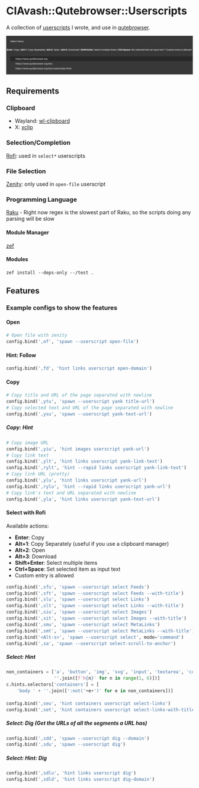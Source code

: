 # CIAvash::Qutebrowser::Userscripts

A collection of [userscripts](https://www.qutebrowser.org/doc/userscripts.html) I wrote, and use in [qutebrowser](https://www.qutebrowser.org).

![qutebrowser userscript dig url](screenshots/qutebrowser-userscript-dig-url.jpg)

## Requirements

### Clipboard

- Wayland: [wl-clipboard](https://github.com/bugaevc/wl-clipboard)
- X: [xclip](https://github.com/astrand/xclip)

### Selection/Completion

[Rofi](https://github.com/davatorium/rofi/): used in `select*` userscripts

### File Selection

[Zenity](https://wiki.gnome.org/Projects/Zenity): only used in `open-file` userscript

### Programming Language

[Raku](https://www.raku-lang.ir/en/) - Right now regex is the slowest part of Raku, so the scripts doing any parsing will be slow

#### Module Manager

[zef](https://github.com/ugexe/zef)

#### Modules

```console
zef install --deps-only --/test .
```

## Features

### Example configs to show the features

#### Open

```python
# Open file with zenity
config.bind(',of', 'spawn --userscript open-file')
```

#### Hint: Follow

```python
config.bind(',fd', 'hint links userscript open-domain')
```

#### Copy

```python
# Copy title and URL of the page separated with newline
config.bind(',ytu', 'spawn --userscript yank title-url')
# Copy selected text and URL of the page separated with newline
config.bind(',ysu', 'spawn --userscript yank-text-url')
```

##### Copy: Hint

```python
# Copy image URL
config.bind(',yiu', 'hint images userscript yank-url')
# Copy link text
config.bind(',ylt', 'hint links userscript yank-link-text')
config.bind(',rylt', 'hint --rapid links userscript yank-link-text')
# Copy link URL (pretty)
config.bind(',ylu', 'hint links userscript yank-url')
config.bind(',rylu', 'hint --rapid links userscript yank-url')
# Copy link's text and URL separated with newline
config.bind(',yla', 'hint links userscript yank-text-url')
```

#### Select with Rofi

Available actions:

- **Enter**: Copy
- **Alt+1**: Copy Separately (useful if you use a clipboard manager)
- **Alt+2**: Open
- **Alt+3**: Download
- **Shift+Enter**: Select multiple items
- **Ctrl+Space**: Set selected item as input text 
- Custom entry is allowed

```python
config.bind(',sfu', 'spawn --userscript select Feeds')
config.bind(',sft', 'spawn --userscript select Feeds --with-title')
config.bind(',slu', 'spawn --userscript select Links')
config.bind(',slt', 'spawn --userscript select Links --with-title')
config.bind(',siu', 'spawn --userscript select Images')
config.bind(',sit', 'spawn --userscript select Images --with-title')
config.bind(',smu', 'spawn --userscript select MetaLinks')
config.bind(',smt', 'spawn --userscript select MetaLinks --with-title')
config.bind('<Alt-s>', 'spawn --userscript select', mode='command')
config.bind(',sa', 'spawn --userscript select-scroll-to-anchor')
```

##### Select: Hint

```python
non_containers = ['a', 'button', 'img', 'svg', 'input', 'textarea', 'code', 'pre',
                  ''.join([f'h{n}' for n in range(1, 6)])]
c.hints.selectors['containers'] = [
    'body ' + ''.join([':not('+e+')' for e in non_containers])]

config.bind(',seu', 'hint containers userscript select-links')
config.bind(',set', 'hint containers userscript select-links-with-title')
```

##### Select: Dig (Get the URLs of all the segments a URL has)

```python
config.bind(',sdd', 'spawn --userscript dig --domain')
config.bind(',sdu', 'spawn --userscript dig')
```

##### Select: Hint: Dig

```python
config.bind(',sdlu', 'hint links userscript dig')
config.bind(',sdld', 'hint links userscript dig-domain')
```
